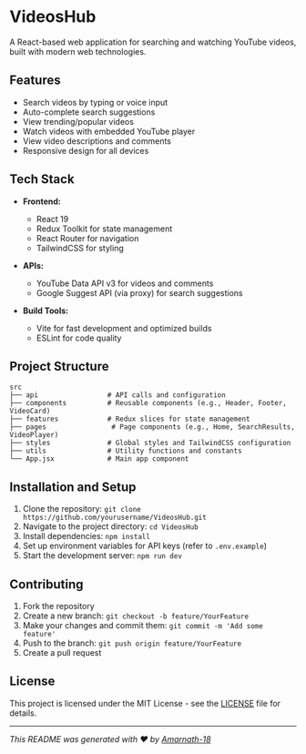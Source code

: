 # VideosHub

A React-based web application for searching and watching YouTube videos, built with modern web technologies.

## Features

- Search videos by typing or voice input
- Auto-complete search suggestions
- View trending/popular videos
- Watch videos with embedded YouTube player
- View video descriptions and comments
- Responsive design for all devices

## Tech Stack

- **Frontend:** 
  - React 19
  - Redux Toolkit for state management
  - React Router for navigation
  - TailwindCSS for styling

- **APIs:**
  - YouTube Data API v3 for videos and comments
  - Google Suggest API (via proxy) for search suggestions

- **Build Tools:**
  - Vite for fast development and optimized builds
  - ESLint for code quality

## Project Structure

```
src
├── api                 # API calls and configuration
├── components          # Reusable components (e.g., Header, Footer, VideoCard)
├── features            # Redux slices for state management
├── pages                # Page components (e.g., Home, SearchResults, VideoPlayer)
├── styles              # Global styles and TailwindCSS configuration
├── utils               # Utility functions and constants
└── App.jsx             # Main app component
```

## Installation and Setup

1. Clone the repository: `git clone https://github.com/yourusername/VideosHub.git`
2. Navigate to the project directory: `cd VideosHub`
3. Install dependencies: `npm install`
4. Set up environment variables for API keys (refer to `.env.example`)
5. Start the development server: `npm run dev`

## Contributing

1. Fork the repository
2. Create a new branch: `git checkout -b feature/YourFeature`
3. Make your changes and commit them: `git commit -m 'Add some feature'`
4. Push to the branch: `git push origin feature/YourFeature`
5. Create a pull request

## License

This project is licensed under the MIT License - see the [LICENSE](LICENSE) file for details.

---

_This README was generated with ❤️ by [Amarnath-18](https://github.com/Amarnath-18)_

